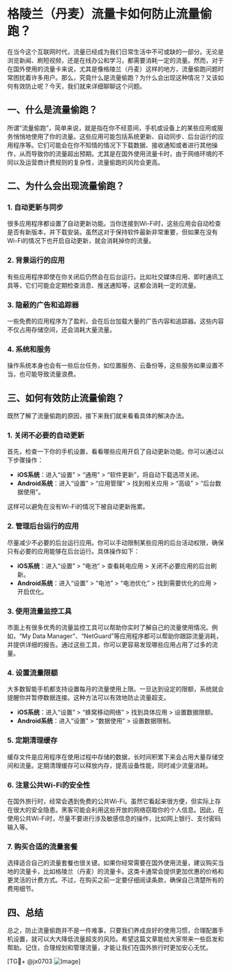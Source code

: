 # 格陵兰（丹麦）流量卡如何防止流量偷跑？

在当今这个互联网时代，流量已经成为我们日常生活中不可或缺的一部分。无论是浏览新闻、刷短视频，还是在线办公和学习，都需要消耗一定的流量。然而，对于在国外使用的流量卡来说，尤其是像格陵兰（丹麦）这样的地方，流量偷跑问题时常困扰着许多用户。那么，究竟什么是流量偷跑？为什么会出现这种情况？又该如何有效防止呢？今天，我们就来详细聊聊这个问题。

## 一、什么是流量偷跑？

所谓“流量偷跑”，简单来说，就是指在你不经意间，手机或设备上的某些应用或服务悄悄地使用了你的流量。这些应用可能包括系统更新、自动同步、后台运行的应用程序等。它们可能会在你不知情的情况下下载数据、接收通知或者进行其他操作，从而导致你的流量超出预期。尤其是在国外使用流量卡时，由于网络环境的不同以及运营商计费规则的复杂性，流量偷跑的风险会更高。

## 二、为什么会出现流量偷跑？

### 1. 自动更新与同步

很多应用程序都设置了自动更新功能。当你连接到Wi-Fi时，这些应用会自动检查是否有新版本，并下载安装。虽然这对于保持软件最新非常重要，但如果在没有Wi-Fi的情况下也开启自动更新，就会消耗掉你的流量。

### 2. 背景运行的应用

有些应用程序即使在你关闭后仍然会在后台运行。比如社交媒体应用、即时通讯工具等，它们可能会定期检查消息、推送通知等，这都会消耗一定的流量。

### 3. 隐蔽的广告和追踪器

一些免费的应用程序为了盈利，会在后台加载大量的广告内容和追踪器。这些内容不仅占用存储空间，还会消耗大量流量。

### 4. 系统和服务

操作系统本身也会有一些后台任务，如位置服务、云备份等，这些服务如果设置不当，也可能导致流量浪费。

## 三、如何有效防止流量偷跑？

既然了解了流量偷跑的原因，接下来我们就来看看具体的解决办法。

### 1. 关闭不必要的自动更新

首先，检查一下你的手机设置，看看哪些应用开启了自动更新功能。你可以通过以下步骤操作：

- **iOS系统**：进入“设置” > “通用” > “软件更新”，将自动下载选项关闭。
- **Android系统**：进入“设置” > “应用管理” > 找到相关应用 > “高级” > “后台数据使用”。

这样可以避免在没有Wi-Fi的情况下被自动更新拖累。

### 2. 管理后台运行的应用

尽量减少不必要的后台运行应用。你可以手动限制某些应用的后台活动权限，确保只有必要的应用能够在后台运行。具体操作如下：

- **iOS系统**：进入“设置” > “电池” > 查看耗电应用 > 关闭不必要应用的后台刷新。
- **Android系统**：进入“设置” > “电池” > “电池优化” > 找到需要优化的应用 > 开启优化。

### 3. 使用流量监控工具

市面上有很多优秀的流量监控工具可以帮助你实时了解自己的流量使用情况。例如，“My Data Manager”、“NetGuard”等应用程序都可以帮助你跟踪流量消耗，并提供详细的报告。通过这些工具，你可以更容易发现哪些应用占用了过多的流量。

### 4. 设置流量限额

大多数智能手机都支持设置每月的流量使用上限。一旦达到设定的限额，系统就会提醒你并暂停数据连接。这种方法可以有效地防止流量超支。

- **iOS系统**：进入“设置” > “蜂窝移动网络” > 找到具体应用 > 设置数据限额。
- **Android系统**：进入“设置” > “数据使用” > 设置数据限制。

### 5. 定期清理缓存

缓存文件是应用程序在使用过程中存储的数据，长时间积累下来会占用大量存储空间和流量。定期清理缓存可以释放内存，提高设备性能，同时减少流量消耗。

### 6. 注意公共Wi-Fi的安全性

在国外旅行时，经常会遇到免费的公共Wi-Fi。虽然它看起来很方便，但实际上存在很大的安全隐患。黑客可能会利用这些开放的网络窃取你的个人信息。因此，在使用公共Wi-Fi时，尽量不要进行涉及敏感信息的操作，比如网上银行、支付密码输入等。

### 7. 购买合适的流量套餐

选择适合自己的流量套餐也很关键。如果你经常需要在国外使用流量，建议购买当地的流量卡，比如格陵兰（丹麦）的流量卡。这类卡通常会提供更加优惠的价格和更灵活的计费方式。不过，在购买之前一定要仔细阅读条款，确保自己清楚所有的费用细节。

## 四、总结

总之，防止流量偷跑并不是一件难事，只要我们养成良好的使用习惯，合理配置手机设置，就可以大大降低流量超支的风险。希望这篇文章能给大家带来一些启发和帮助。记住，合理规划和管理流量，才能让我们在国外旅行时更加安心无忧。

[TG💪+ @jx0703 ![Image](https://github.com/user-attachments/assets/dbca1d08-cadb-493c-b0ec-ad6f7a83f270)]